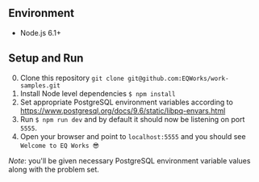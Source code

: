 ## Environment

* Node.js 6.1+

## Setup and Run

0. Clone this repository `git clone git@github.com:EQWorks/work-samples.git`
1. Install Node level dependencies `$ npm install`
2. Set appropriate PostgreSQL environment variables according to https://www.postgresql.org/docs/9.6/static/libpq-envars.html
3. Run `$ npm run dev` and by default it should now be listening on port `5555`.
4. Open your browser and point to `localhost:5555` and you should see `Welcome to EQ Works 😎`

_Note_: you'll be given necessary PostgreSQL environment variable values along with the problem set.
